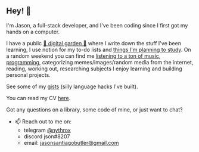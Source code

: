 ## Hey! 👋
I'm Jason, a full-stack developer, and I've been coding since I first got my hands on a computer. 

I have a public <a href="https://my.pumpkin.garden/g/programming+humor">🌱 digital garden 🌲</a> where I write down the stuff I've been learning, I use notion for my to-do lists and <a href="https://wary-tabletop-aba.notion.site/7aed0dcf35334b1cb3c2e0967639b680?v=68c587f99cd64533ac38126e79978490">things I'm planning to study</a>. 
On a random weekend you can find me <a href="https://my.pumpkin.garden/c/music">listening to a ton of music</a>, <a href="https://github.com/nythrox">programming</a>, categorizing memes/images/random media from the internet, reading, working out, researching subjects I enjoy learning and building personal projects.

See some of my <a href="https://gist.github.com/nythrox">gists</a> (silly language hacks I've built).

You can read my CV <a href="https://docs.google.com/document/d/1NTGi1UjUfwKXm1RPSyAumDo1zKpkiHYCeuY7fyHUOSQ/edit?usp=sharing"> here</a>.

Got any questions on a library, some code of mine, or just want to chat?
- 📫 Reach out to me on:
   - telegram <a href="https://t.me/nythrox">@nythrox</a>
   - discord json#8207
   - email: <a href="mailto:jasonsantiagobutler@gmail.com">jasonsantiagobutler@gmail.com</a>
   
   
<!-- <img height='180px' src="https://github-readme-stats.vercel.app/api/top-langs/?username=nythrox&layout=compact&theme=graywhite&cache_seconds=1800count_private=true&hide=c%23" /> -->
<!-- I'm open for work, you can find my resume <a href="https://docs.google.com/document/d/1NTGi1UjUfwKXm1RPSyAumDo1zKpkiHYCeuY7fyHUOSQ/edit?usp=sharing">here</a>. -->

<!--
----

Some of my libraries | projects | works:
  - effects.js
  - Purifree
  - vertex
  - Flare.css
  - halftone-qrcode
  - Nest.js Showcase

-->
<!--
## How about you?
- 🤔 I’m looking for help on Functional Programming! I'd love to understand how you architect your systems using FP, and what tradeoffs you choose to go with.
- 👯 I’m interested in collaborating on projects that help bring decentralization to the internet!
- 💬 Talk to me about Typescript! I like thinking about the future of typescript: custom transformers, static analysers, powerful type libraries!
-->
<!--
## Values
- 🌊 Clean code is the way to go! Creating maintainable software is just as important as (and essencial for) quickly launching new features 🚢
- ️‍🔥 My most important objective is building things that can change the world! ⚙️️‍
- 🏴 I believe in a future that is Open Source, decentralized, that values freedom of information, self-empowerment (though learning) and that is sustainable! 🏳️‍🌈
-->

<!--
<br>
![forthebadge](https://forthebadge.com/images/badges/makes-people-smile.svg)
![forthebadge](https://forthebadge.com/images/badges/built-with-resentment.svg)
![forthebadge](https://forthebadge.com/images/badges/you-didnt-ask-for-this.svg)
-->
